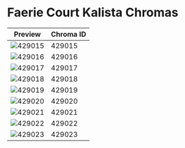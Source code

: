 # Faerie Court Kalista Chromas

| Preview | Chroma ID |
|---------|-----------|
| ![429015](https://raw.communitydragon.org/latest/plugins/rcp-be-lol-game-data/global/default/v1/champion-chroma-images/429/429015.png) | 429015 |
| ![429016](https://raw.communitydragon.org/latest/plugins/rcp-be-lol-game-data/global/default/v1/champion-chroma-images/429/429016.png) | 429016 |
| ![429017](https://raw.communitydragon.org/latest/plugins/rcp-be-lol-game-data/global/default/v1/champion-chroma-images/429/429017.png) | 429017 |
| ![429018](https://raw.communitydragon.org/latest/plugins/rcp-be-lol-game-data/global/default/v1/champion-chroma-images/429/429018.png) | 429018 |
| ![429019](https://raw.communitydragon.org/latest/plugins/rcp-be-lol-game-data/global/default/v1/champion-chroma-images/429/429019.png) | 429019 |
| ![429020](https://raw.communitydragon.org/latest/plugins/rcp-be-lol-game-data/global/default/v1/champion-chroma-images/429/429020.png) | 429020 |
| ![429021](https://raw.communitydragon.org/latest/plugins/rcp-be-lol-game-data/global/default/v1/champion-chroma-images/429/429021.png) | 429021 |
| ![429022](https://raw.communitydragon.org/latest/plugins/rcp-be-lol-game-data/global/default/v1/champion-chroma-images/429/429022.png) | 429022 |
| ![429023](https://raw.communitydragon.org/latest/plugins/rcp-be-lol-game-data/global/default/v1/champion-chroma-images/429/429023.png) | 429023 |